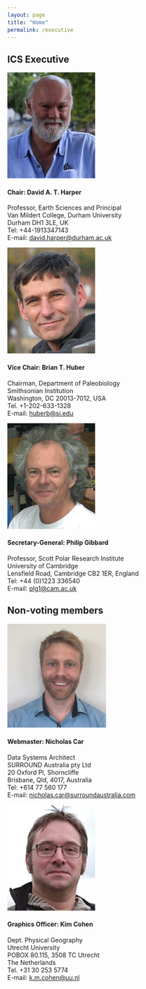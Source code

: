 ```yaml
---
layout: page
title: "Home"
permalink: /executive
---
```

## ICS Executive

<div class="person">
    <img src="/images/person-harper.gif" alt="" />
    <h4>Chair: David A. T. Harper</h4>
    <p>
        Professor, Earth Sciences and Principal<br />
        Van Mildert College, Durham University<br />
        Durham DH1 3LE, UK<br />
        Tel: +44-1913347143<br />
        E-mail:  <a href="david.harper@durham.ac.uk">david.harper@durham.ac.uk</a><br />
    </p>
</div>

<div class="person">
    <img src="/images/person-huber.gif" alt="" />
    <h4>Vice Chair: Brian T. Huber</h4>
    <p>
        Chairman, Department of Paleobiology<br />
        Smithsonian Institution<br />
        Washington, DC 20013-7012, USA<br />
        Tel. +1-202-633-1328<br />
        E-mail:  <a href="huberb@si.edu">huberb@si.edu</a><br />
    </p>
</div>

<div class="person">
    <img src="/images/person-gibbard.gif" alt="" />
    <h4>Secretary-General: Philip Gibbard</h4>
    <p>
        Professor, Scott Polar Research Institute<br />
        University of Cambridge<br />
        Lensfield Road, Cambridge CB2 1ER, England<br />
        Tel: +44 (0)1223 336540<br />
        E-mail:  <a href="plg1@cam.ac.uk">plg1@cam.ac.uk</a><br />
    </p>
</div>

<div style="clear:both;"></div>

## Non-voting members

<div class="person">
    <img src="/images/person-car.jpg" alt="" style="width:225px;" />
    <h4>Webmaster: Nicholas Car</h4>
    <p>
        Data Systems Architect<br />
        SURROUND Australia pty Ltd<br />
        20 Oxford Pl, Shorncliffe<br />
        Brisbane, Qld, 4017, Australia<br />
        Tel: +614 77 560 177<br />
        E-mail: <a href="nicholas.car@surroundaustralia.com">nicholas.car@surroundaustralia.com</a><br />
    </p>
</div>

<div class="person">
    <img src="/images/person-cohen.gif" alt="" />
    <h4>Graphics Officer: Kim Cohen</h4>
    <p>
        Dept. Physical Geography<br />
        Utrecht University<br />
        POBOX 80.115, 3508 TC Utrecht<br />
        The Netherlands<br />
        Tel. +31 30 253 5774<br />
        E-mail:  <a href="k.m.cohen@uu.nl">k.m.cohen@uu.nl</a><br />
    </p>
</div>